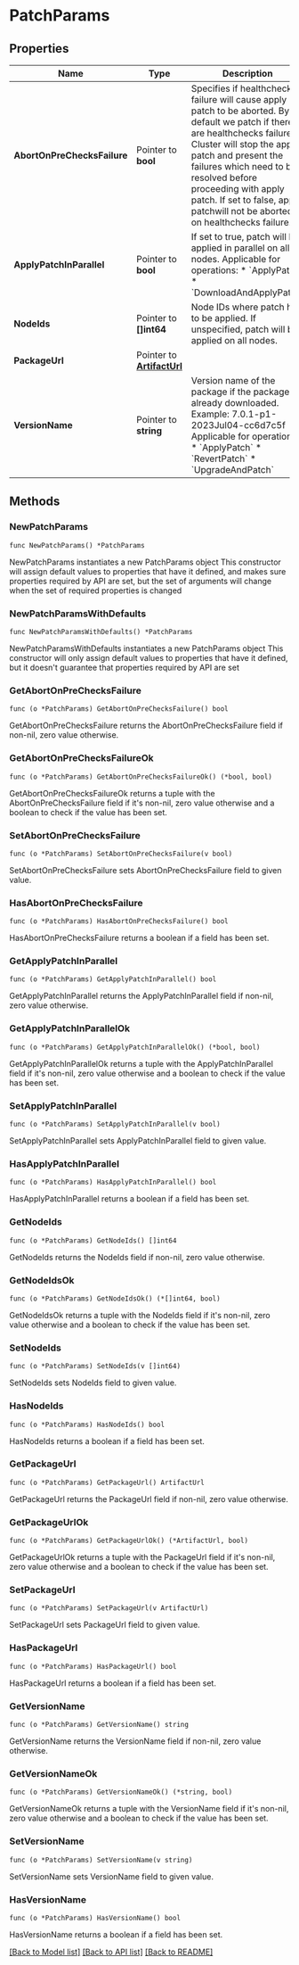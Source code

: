 # PatchParams

## Properties

Name | Type | Description | Notes
------------ | ------------- | ------------- | -------------
**AbortOnPreChecksFailure** | Pointer to **bool** | Specifies if healthchecks failure will cause apply patch to be aborted. By default we patch if there are healthchecks failures. Cluster will stop the apply patch and present the failures which need to be resolved before proceeding with apply patch. If set to false, apply patchwill not be aborted on healthchecks failure.  | [optional] [default to true]
**ApplyPatchInParallel** | Pointer to **bool** | If set to true, patch will be applied in parallel on all nodes. Applicable for operations: * &#x60;ApplyPatch&#x60; * &#x60;DownloadAndApplyPatch&#x60;  | [optional] [default to false]
**NodeIds** | Pointer to **[]int64** | Node IDs where patch has to be applied.  If unspecified, patch will be applied on all nodes.  | [optional] 
**PackageUrl** | Pointer to [**ArtifactUrl**](ArtifactUrl.md) |  | [optional] 
**VersionName** | Pointer to **string** | Version name of the package if the package is already downloaded. Example: 7.0.1-p1-2023Jul04-cc6d7c5f Applicable for operations: * &#x60;ApplyPatch&#x60; * &#x60;RevertPatch&#x60; * &#x60;UpgradeAndPatch&#x60;  | [optional] 

## Methods

### NewPatchParams

`func NewPatchParams() *PatchParams`

NewPatchParams instantiates a new PatchParams object
This constructor will assign default values to properties that have it defined,
and makes sure properties required by API are set, but the set of arguments
will change when the set of required properties is changed

### NewPatchParamsWithDefaults

`func NewPatchParamsWithDefaults() *PatchParams`

NewPatchParamsWithDefaults instantiates a new PatchParams object
This constructor will only assign default values to properties that have it defined,
but it doesn't guarantee that properties required by API are set

### GetAbortOnPreChecksFailure

`func (o *PatchParams) GetAbortOnPreChecksFailure() bool`

GetAbortOnPreChecksFailure returns the AbortOnPreChecksFailure field if non-nil, zero value otherwise.

### GetAbortOnPreChecksFailureOk

`func (o *PatchParams) GetAbortOnPreChecksFailureOk() (*bool, bool)`

GetAbortOnPreChecksFailureOk returns a tuple with the AbortOnPreChecksFailure field if it's non-nil, zero value otherwise
and a boolean to check if the value has been set.

### SetAbortOnPreChecksFailure

`func (o *PatchParams) SetAbortOnPreChecksFailure(v bool)`

SetAbortOnPreChecksFailure sets AbortOnPreChecksFailure field to given value.

### HasAbortOnPreChecksFailure

`func (o *PatchParams) HasAbortOnPreChecksFailure() bool`

HasAbortOnPreChecksFailure returns a boolean if a field has been set.

### GetApplyPatchInParallel

`func (o *PatchParams) GetApplyPatchInParallel() bool`

GetApplyPatchInParallel returns the ApplyPatchInParallel field if non-nil, zero value otherwise.

### GetApplyPatchInParallelOk

`func (o *PatchParams) GetApplyPatchInParallelOk() (*bool, bool)`

GetApplyPatchInParallelOk returns a tuple with the ApplyPatchInParallel field if it's non-nil, zero value otherwise
and a boolean to check if the value has been set.

### SetApplyPatchInParallel

`func (o *PatchParams) SetApplyPatchInParallel(v bool)`

SetApplyPatchInParallel sets ApplyPatchInParallel field to given value.

### HasApplyPatchInParallel

`func (o *PatchParams) HasApplyPatchInParallel() bool`

HasApplyPatchInParallel returns a boolean if a field has been set.

### GetNodeIds

`func (o *PatchParams) GetNodeIds() []int64`

GetNodeIds returns the NodeIds field if non-nil, zero value otherwise.

### GetNodeIdsOk

`func (o *PatchParams) GetNodeIdsOk() (*[]int64, bool)`

GetNodeIdsOk returns a tuple with the NodeIds field if it's non-nil, zero value otherwise
and a boolean to check if the value has been set.

### SetNodeIds

`func (o *PatchParams) SetNodeIds(v []int64)`

SetNodeIds sets NodeIds field to given value.

### HasNodeIds

`func (o *PatchParams) HasNodeIds() bool`

HasNodeIds returns a boolean if a field has been set.

### GetPackageUrl

`func (o *PatchParams) GetPackageUrl() ArtifactUrl`

GetPackageUrl returns the PackageUrl field if non-nil, zero value otherwise.

### GetPackageUrlOk

`func (o *PatchParams) GetPackageUrlOk() (*ArtifactUrl, bool)`

GetPackageUrlOk returns a tuple with the PackageUrl field if it's non-nil, zero value otherwise
and a boolean to check if the value has been set.

### SetPackageUrl

`func (o *PatchParams) SetPackageUrl(v ArtifactUrl)`

SetPackageUrl sets PackageUrl field to given value.

### HasPackageUrl

`func (o *PatchParams) HasPackageUrl() bool`

HasPackageUrl returns a boolean if a field has been set.

### GetVersionName

`func (o *PatchParams) GetVersionName() string`

GetVersionName returns the VersionName field if non-nil, zero value otherwise.

### GetVersionNameOk

`func (o *PatchParams) GetVersionNameOk() (*string, bool)`

GetVersionNameOk returns a tuple with the VersionName field if it's non-nil, zero value otherwise
and a boolean to check if the value has been set.

### SetVersionName

`func (o *PatchParams) SetVersionName(v string)`

SetVersionName sets VersionName field to given value.

### HasVersionName

`func (o *PatchParams) HasVersionName() bool`

HasVersionName returns a boolean if a field has been set.


[[Back to Model list]](../README.md#documentation-for-models) [[Back to API list]](../README.md#documentation-for-api-endpoints) [[Back to README]](../README.md)


